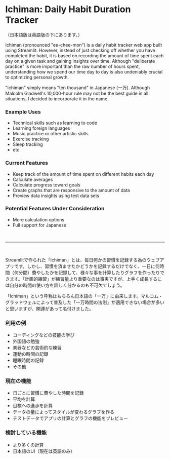 # Ichiman: Daily Habit Duration Tracker

（日本語版は英語版の下にあります。）

Ichiman (pronounced "ee-chee-mon") is a daily habit tracker web app built using Streamlit. However, instead of just checking off whether you have completed the habit, it is based on recording the amount of time spent each day on a given task and gaining insights over time. Although "deliberate practice" is more important than the raw number of hours spent, understanding how we spend our time day to day is also undeniably crucial to optimizing personal growth. 

"Ichiman" simply means "ten thousand" in Japanese (一万). Although Malcolm Gladwell's 10,000-hour rule may not be the best guide in all situations, I decided to incorporate it in the name. 

### Example Uses
- Technical skills such as learning to code
- Learning foreign languages
- Music practice or other artistic skills
- Exercise tracking
- Sleep tracking
- etc.

### Current Features
- Keep track of the amount of time spent on different habits each day
- Calculate averages
- Calculate progress toward goals
- Create graphs that are responsive to the amount of data
- Preview data insights using test data sets

### Potential Features Under Consideration
- More calculation options
- Full support for Japanese

<br>

---

<br>

Streamlitで作られた「Ichiman」とは、毎日何かの習慣を記録する為のウェブアプリです。しかし、習慣を済ませたかどうかを記録するだけでなく、一日に何時間（何分間）費やしたかを記録して、様々な事を計算したりグラフを作ったりできます。「計画的練習」が練習量より重要なのは事実ですが、上手く成長するには自分の時間の使い方を詳しく分かるのも不可欠でしょう。

「Ichiman」という呼称はもちろん日本語の「一万」に由来します。マルコム・グラッドウェルによって普及した「一万時間の法則」が適用できない場合が多いと思いますが、関連があって名付けました。

### 利用の例
- コーディングなどの技能の学び
- 外国語の勉強
- 楽器などの芸術的な練習
- 運動の時間の記録
- 睡眠時間の記録
- その他

### 現在の機能
- 日ごとに習慣に費やした時間を記録
- 平均を計算
- 目標への進歩を計算
- データの量によってスタイルが変わるグラフを作る
- テストデータでアプリの計算とグラフの機能をプレビュー

### 検討している機能
- より多くの計算
- 日本語のUI（現在は英語のみ）

